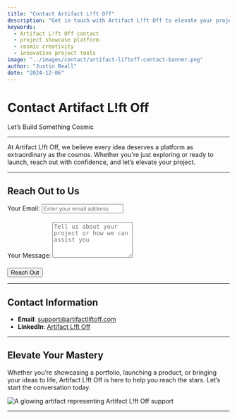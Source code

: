 ```yaml
---
title: "Contact Artifact L!ft Off"
description: "Get in touch with Artifact L!ft Off to elevate your projects. Whether you're exploring ideas or ready to launch, we're here to help. Let's make something cosmic."
keywords:
  - Artifact L!ft Off contact
  - project showcase platform
  - cosmic creativity
  - innovative project tools
image: "../images/contact/artifact-liftoff-contact-banner.png"
author: "Justin Beall"
date: "2024-12-06"
---
```


# Contact Artifact L!ft Off

<div class="hero-banner" style="background-image: url('../images/contact/artifact-liftoff-contact-banner.png');">
  <div class="hero-banner-overlay"></div>
  <p class="hero-banner-title">
    Let’s Build Something Cosmic
  </p>
</div>

---

At <span class="italic">Artifact L!ft Off</span>, we believe every idea deserves a platform as extraordinary as the cosmos. Whether you're just exploring or ready to launch, reach out with confidence, and let’s elevate your project.

---

## **Reach Out to Us**

<div class="contact-section" style="background-image: url('../images/contact/form-background.png');">
  <div class="contact-overlay" />
  <div class="contact-container">
    <form
      action="https://formspree.io/f/mbljbwnp"
      method="POST"
      class="contact-form"
    >
      <div style="margin-bottom: 20px;">
        <label for="email" class="contact-label">
          Your Email:
        </label>
        <input
          type="email"
          id="email"
          name="email"
          placeholder="Enter your email address"
          required
          class="contact-input"
        />
      </div>
      <div style="margin-bottom: 20px;">
        <label for="message" class="contact-label">
          Your Message:
        </label>
        <textarea
          id="message"
          name="message"
          placeholder="Tell us about your project or how we can assist you"
          rows="5"
          required
          class="contact-textarea"
        ></textarea>
      </div>
      <button type="submit" class="contact-button">
        Reach Out
      </button>
    </form>
  </div>
</div>

---

## **Contact Information**

- **Email**: [support@artifactliftoff.com](mailto:dev3loper.ai@gmail.com)
- **LinkedIn**: [<span class="italic">Artifact L!ft Off</span>](https://www.linkedin.com/company/dev3loper-ai/)

---

## **Elevate Your Mastery**

Whether you’re showcasing a portfolio, launching a product, or bringing your ideas to life, <span class="italic">Artifact L!ft Off</span> is here to help you reach the stars. Let’s start the conversation today.

<img src="../images/contact/artifact-liftoff-support.png" class="img-16-9" alt="A glowing artifact representing Artifact L!ft Off support">

---
